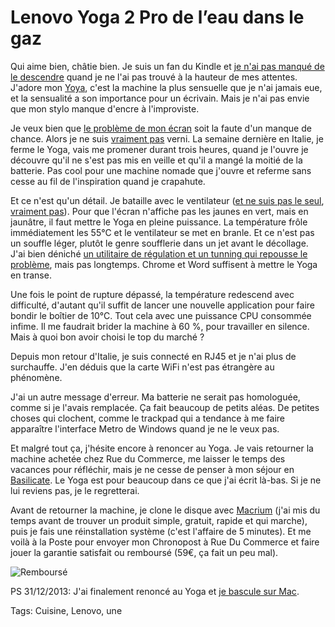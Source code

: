# Lenovo Yoga 2 Pro de l&#8217;eau dans le gaz

Qui aime bien, châtie bien. Je suis un fan du Kindle et [je n'ai pas manqué de le descendre](http://blog.tcrouzet.com/2012/11/26/kindle-paperwhite-leffroyable-catastrophe/) quand je ne l'ai pas trouvé à la hauteur de mes attentes. J'adore mon [Yoya](http://blog.tcrouzet.com/tag/lenovo/), c'est la machine la plus sensuelle que je n'ai jamais eue, et la sensualité a son importance pour un écrivain. Mais je n'ai pas envie que mon stylo manque d'encre à l'improviste.<span id="more-33981"></span>

Je veux bien que [le problème de mon écran](http://blog.tcrouzet.com/2013/12/12/lenovo-yoga-2-pro-plutot-stressant/) soit la faute d'un manque de chance. Alors je ne suis [vraiment pas](http://forums.lenovo.com/t5/Idea-Windows-based-Tablets-and/Yoga-2-Pro-fan-suddenly-going-nuts/m-p/1350699/highlight/true) verni. La semaine dernière en Italie, je ferme le Yoga, vais me promener durant trois heures, quand je l'ouvre je découvre qu'il ne s'est pas mis en veille et qu'il a mangé la moitié de la batterie. Pas cool pour une machine nomade que j'ouvre et referme sans cesse au fil de l'inspiration quand je crapahute.

Et ce n'est qu'un détail. Je bataille avec le ventilateur ([et ne suis pas le seul](http://forums.lenovo.com/t5/Idea-Windows-based-Tablets-and/Y2P-fan-on-for-way-too-long/m-p/1352445/highlight/true), [vraiment pas](http://forums.lenovo.com/t5/Idea-Windows-based-Tablets-and/Yoga-2-Pro-fan-suddenly-going-nuts/m-p/1350699/highlight/true)). Pour que l'écran n'affiche pas les jaunes en vert, mais en jaunâtre, il faut mettre le Yoga en pleine puissance. La température frôle immédiatement les 55°C et le ventilateur se met en branle. Et ce n'est pas un souffle léger, plutôt le genre soufflerie dans un jet avant le décollage. J'ai bien déniché [un utilitaire de régulation et un tunning qui repousse le problème](http://blog.tcrouzet.com/2013/11/30/optimiser-le-lenovo-yoga-2-pro/), mais pas longtemps. Chrome et Word suffisent à mettre le Yoga en transe.

Une fois le point de rupture dépassé, la température redescend avec difficulté, d'autant qu'il suffit de lancer une nouvelle application pour faire bondir le boîtier de 10°C. Tout cela avec une puissance CPU consommée infime. Il me faudrait brider la machine à 60 %, pour travailler en silence. Mais à quoi bon avoir choisi le top du marché ?

Depuis mon retour d'Italie, je suis connecté en RJ45 et je n'ai plus de surchauffe. J'en déduis que la carte WiFi n'est pas étrangère au phénomène.

J'ai un autre message d'erreur. Ma batterie ne serait pas homologuée, comme si je l'avais remplacée. Ça fait beaucoup de petits aléas. De petites choses qui clochent, comme le trackpad qui a tendance à me faire apparaître l'interface Metro de Windows quand je ne le veux pas.

Et malgré tout ça, j'hésite encore à renoncer au Yoga. Je vais retourner la machine achetée chez Rue du Commerce, me laisser le temps des vacances pour réfléchir, mais je ne cesse de penser à mon séjour en [Basilicate](http://blog.tcrouzet.com/tag/basilicate/). Le Yoga est pour beaucoup dans ce que j'ai écrit là-bas. Si je ne lui reviens pas, je le regretterai.

Avant de retourner la machine, je clone le disque avec [Macrium](http://www.macrium.com/reflectfree.aspx) (j'ai mis du temps avant de trouver un produit simple, gratuit, rapide et qui marche), puis je fais une réinstallation système (c'est l'affaire de 5 minutes). Et me voilà à la Poste pour envoyer mon Chronopost à Rue Du Commerce et faire jouer la garantie satisfait ou remboursé (59€, ça fait un peu mal).

![Remboursé](http://blog.tcrouzet.comhttps://tcrouzet.com/images_tc/2013/12/rdc.png)

PS 31/12/2013: J'ai finalement renoncé au Yoga et [je bascule sur Mac](http://blog.tcrouzet.com/2013/12/31/day-one-je-quitte-windows/).

Tags: Cuisine, Lenovo, une